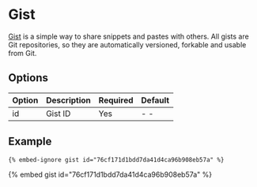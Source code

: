 # Gist

[Gist](https://gist.github.com) is a simple way to share snippets and pastes with others. All gists are Git repositories, so they are automatically versioned, forkable and usable from Git.

## Options

| Option | Description | Required | Default |
| :----- | :---------- | :------- | :------ |
| id     | Gist ID     | Yes      | - -     |

## Example

```text
{% embed-ignore gist id="76cf171d1bdd7da41d4ca96b908eb57a" %}
```

{% embed gist id="76cf171d1bdd7da41d4ca96b908eb57a" %}
